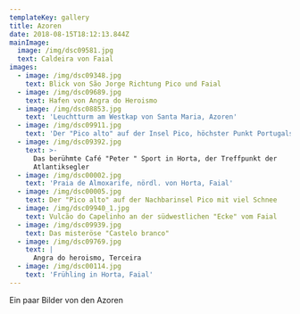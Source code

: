```yaml
---
templateKey: gallery
title: Azoren
date: 2018-08-15T18:12:13.844Z
mainImage:
  image: /img/dsc09581.jpg
  text: Caldeira von Faial
images:
  - image: /img/dsc09348.jpg
    text: Blick von São Jorge Richtung Pico und Faial
  - image: /img/dsc09689.jpg
    text: Hafen von Angra do Heroismo
  - image: /img/dsc08853.jpg
    text: 'Leuchtturm am Westkap von Santa Maria, Azoren'
  - image: /img/dsc09911.jpg
    text: 'Der "Pico alto" auf der Insel Pico, höchster Punkt Portugals, 2351 m'
  - image: /img/dsc09392.jpg
    text: >-
      Das berühmte Café "Peter " Sport in Horta, der Treffpunkt der
      Atlantiksegler
  - image: /img/dsc00002.jpg
    text: 'Praia de Almoxarife, nördl. von Horta, Faial'
  - image: /img/dsc00005.jpg
    text: Der "Pico alto" auf der Nachbarinsel Pico mit viel Schnee
  - image: /img/dsc09940_1.jpg
    text: Vulcão do Capelinho an der südwestlichen "Ecke" vom Faial
  - image: /img/dsc09939.jpg
    text: Das misteröse "Castelo branco"
  - image: /img/dsc09769.jpg
    text: |
      Angra do heroismo, Terceira
  - image: /img/dsc00114.jpg
    text: 'Frühling in Horta, Faial'
---
```

Ein paar Bilder von den Azoren
